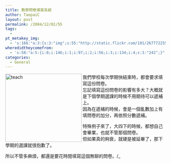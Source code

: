 ```yaml
---
title: 教學問卷填寫系統
author: TaopaiC
layout: post
permalink: /2004/12/02/55
tags:
  - 
pt_metakey_img:
  - 's:166:"a:3:{s:3:"img";s:55:"http://static.flickr.com/101/267772255_72ddca58c7_m.jpg";s:3:"alt";s:5:"teach";s:3:"url";s:47:"http://www.flickr.com/photos/taopaic/267772255/";}";'
wheredidtheycomefrom:
  - 's:58:"a:5:{i:0;i:146;i:1;i:97;i:2;i:56;i:3;i:134;i:4;s:3:"242";}";'
categories:
  - General
---
```

[<img src="http://static.flickr.com/101/267772255_72ddca58c7_m.jpg" alt="teach" align="left" height="214" width="240" />][1]我們學校每次學期快結束時，都會要求填寫這份問卷。  
忘記填寫這份問卷的影響有多大？大概就是下個學期選課的時候不用期待可以遞補上。  
因為在遞補的時候，會是一個亂數加上有填問卷的加分，再依照分數遞補。  
<!--more-->

特殊例子來了，大四下的時候，都想自己會畢業，也就不管那個問卷。  
但如果真的夠衰，就硬是被延畢了，那下學期的選課就很抱歉了。

所以不管多麻煩，都還是要花時間填寫這個無聊的問卷。/_

 [1]: http://www.flickr.com/photos/taopaic/267772255/ "Photo Sharing"